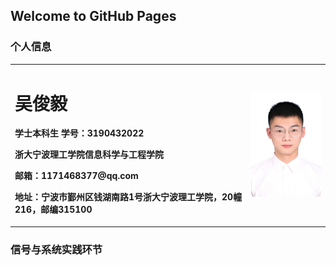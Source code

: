 ## Welcome to GitHub Pages

### 个人信息

<table border="0">
  <tr>
    <td width="75%">
      <h1>吴俊毅</h1>
      <p><b>学士本科生 学号：3190432022</b></p>
      <p><b>浙大宁波理工学院信息科学与工程学院</b></p>
      <p><b>邮箱：1171468377@qq.com</b></p>
      <p><b>地址：宁波市鄞州区钱湖南路1号浙大宁波理工学院，20幢216，邮编315100</b></p>
    </td>
    <td width="25%">
      <img src="/zjz.jpg" width="100%">      
    </td>
  </tr>
</table>

### 信号与系统实践环节

